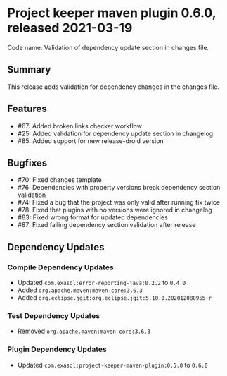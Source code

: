 # Project keeper maven plugin 0.6.0, released 2021-03-19

Code name: Validation of dependency update section in changes file.

## Summary

This release adds validation for dependency changes in the changes file.

## Features

* #67: Added broken links checker workflow
* #25: Added validation for dependency update section in changelog
* #85: Added support for new release-droid version

## Bugfixes

* #70: Fixed changes template
* #76: Dependencies with property versions break dependency section validation
* #74: Fixed a bug that the project was only valid after running fix twice
* #78: Fixed that plugins with no versions were ignored in changelog
* #83: Fixed wrong format for updated dependencies
* #87: Fixed failing dependency section validation after release

## Dependency Updates

### Compile Dependency Updates

* Updated `com.exasol:error-reporting-java:0.2.2` to `0.4.0`
* Added `org.apache.maven:maven-core:3.6.3`
* Added `org.eclipse.jgit:org.eclipse.jgit:5.10.0.202012080955-r`

### Test Dependency Updates

* Removed `org.apache.maven:maven-core:3.6.3`

### Plugin Dependency Updates

* Updated `com.exasol:project-keeper-maven-plugin:0.5.0` to `0.6.0`
